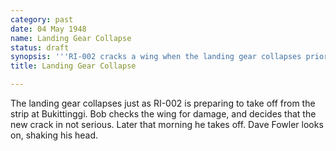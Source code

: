 ```yaml
---
category: past
date: 04 May 1948
name: Landing Gear Collapse
status: draft
synopsis: '''RI-002 cracks a wing when the landing gear collapses prior to takeoff.'''
title: Landing Gear Collapse

---
```






The landing gear collapses just as RI-002 is
preparing to take off from the strip at Bukittinggi. Bob checks the wing
for damage, and decides that the new crack in not serious. Later that
morning he takes off. Dave Fowler looks on, shaking his head.
